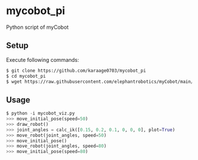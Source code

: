 # mycobot_pi
Python script of myCobot

## Setup

Execute following commands:

```sh
$ git clone https://github.com/karaage0703/mycobot_pi
$ cd mycobot_pi
$ wget https://raw.githubusercontent.com/elephantrobotics/myCobot/main/API/Python/pymycobot/mycobot3.py
```

## Usage

```python
$ python -i mycobot_viz.py 
>>> move_initial_pose(speed=50)
>>> draw_robot()
>>> joint_angles = calc_ik([0.15, 0.2, 0.1, 0, 0, 0], plot=True)
>>> move_robot(joint_angles, speed=50)
>>> move_initial_pose()
>>> move_robot(joint_angles, speed=80)
>>> move_initial_pose(speed=80)
```
